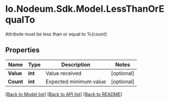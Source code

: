 # Io.Nodeum.Sdk.Model.LessThanOrEqualTo
Attribute must be less than or equal to %{count}
## Properties

Name | Type | Description | Notes
------------ | ------------- | ------------- | -------------
**Value** | **int** | Value received | [optional] 
**Count** | **int** | Expected minimum value | [optional] 

[[Back to Model list]](../README.md#documentation-for-models) [[Back to API list]](../README.md#documentation-for-api-endpoints) [[Back to README]](../README.md)

